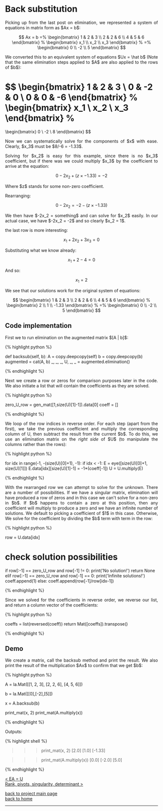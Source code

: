# Back substitution
<div style="text-align: justify">
<p>Picking up from the last post on elimination, we represented a system of
equations in matrix form as $Ax = b$:</p>
</div>

$$
Ax = b =%
  \begin{bmatrix}
    1 & 2 & 3 \\
    2 & 2 & 6 \\
    4 & 5 & 6
  \end{bmatrix}
  %
  \begin{bmatrix}
    x_1 \\
    x_2 \\
    x_3
  \end{bmatrix}
  %
  =%
  \begin{bmatrix}
    0 \\
    -2 \\
    5
  \end{bmatrix}
$$

<div style="text-align: justify">
<p>We converted this to an equivalent system of equations $Ux = \hat b$ (Note
that the same elimination steps applied to $A$ are also applied to the rows of
$b$):</p>
</div>

$$
  \begin{bmatrix}
    1 & 2 & 3 \\
    0 & -2 & 0 \\
    0 & 0 & -6
  \end{bmatrix}
  %
  \begin{bmatrix}
    x_1 \\
    x_2 \\
    x_3
  \end{bmatrix}
  %
  = 
  \begin{bmatrix}
    0 \\
    -2 \\
    8
  \end{bmatrix}
$$

<div style="text-align: justify">
<p>Now we can systematically solve for the components of $x$ with ease.
Clearly, $x_3$ must be $8/-6 = -1.33$.</p>

<p>Solving for $x_2$ is easy for this example, since there is no $x_3$
coefficient, but if there was we could multiply $x_3$ by the coefficient to
arrive at the equation:</p>
</div>

$$
0 - 2x_2 + (z \times -1.33) = -2
$$

<div style="text-align: justify">
<p>Where $z$ stands for some non-zero coefficient.</p>

<p>Rearranging:</p>
</div>

$$
0 - 2x_2 = -2 - (z \times -1.33)
$$

<div style="text-align: justify">
<p>We then have $-2x_2 = something$ and can solve for $x_2$ easily. In our
actual case, we have $-2x_2 = -2$ and so clearly $x_2 = 1$.</p>

<p>the last row is more interesting:</p>
</div>

$$
x_1 + 2x_2 + 3x_3 = 0
$$

<div style="text-align: justify">
<p>Substituting what we know already:</p>
</div>

$$
x_1 + 2 - 4 = 0
$$

<div style="text-align: justify">
<p>And so:</p>
</div>

$$
x_1 = 2
$$

<div style="text-align: justify">
<p>We see that our solutions work for the original system of equations:</p>
</div>

$$
  \begin{bmatrix}
    1 & 2 & 3 \\
    2 & 2 & 6 \\
    4 & 5 & 6
  \end{bmatrix}
  %
  \begin{bmatrix}
    2 \\
    1 \\
    -1.33 
  \end{bmatrix}
  %
  =%
  \begin{bmatrix}
    0 \\
    -2 \\
    5
  \end{bmatrix}
$$

## Code implementation
<div style="text-align: justify">
<p>First we to run elimination on the augmented matrix $[A | b]$:</p>
</div>

{% highlight python %}

def backsub(self, b):
    A = copy.deepcopy(self)
    b = copy.deepcopy(b)
    augmented = cat(A, b)
    _, _, _, U, _, _ = augmented.elimination()

{% endhighlight %}

<div style="text-align: justify">
<p>Next we create a row or zeros for comparison purposes later in the code. We
also initiate a list that will contain the coefficients as they are solved.</p>
</div>

{% highlight python %}

zero_U_row = gen_mat([1,size(U)[1]-1]).data[0]
coeff = []

{% endhighlight %}

<div style="text-align: justify">
<p>We loop of the row indices in reverse order. For each step (apart from the
first), we take the previous coefficient and multiply the corresponding column
of U, then subtract the result from the current $b$. To do this, we use an
elimination matrix on the <i>right side</i> of $U$ (to manipulate the columns
rather than the rows):</p>
</div>

{% highlight python %}

for idx in range(-1, -(size(U)[0]+1), -1):
    if idx < -1:
        E = eye([size(U)[0]+1, size(U)[1]])
        E.data[idx][size(U)[1]-1] = -1*(coeff[-1])
        U = U.multiply(E)

{% endhighlight %}

<div style="text-align: justify">
<p>With the rearranged row we can attempt to solve for the unknown. There are a
number of possibilities. If we have a singular matrix, elimination will have
produced a row of zeros and in this case we can't solve for a non-zero in $b$.
If $b$ happens to contain a zero at this position, then any coefficient will
multiply to produce a zero and we have an infinite number of solutions. We
default to picking a coefficient of $1$ in this case. Otherwise, We solve for
the coefficient by dividing the $b$ term with term in the row:</p>
</div>

{% highlight python %}

row = U.data[idx]
# check solution possibilities
if row[:-1] == zero_U_row and row[-1] != 0:
   print('No solution!')
   return None
elif row[:-1] == zero_U_row and row[-1] == 0:
   print('Infinite solutions!')
   coeff.append(1)
else:
    coeff.append(row[-1]/row[idx-1])

{% endhighlight %}

<div style="text-align: justify">
<p>Since we solved for the coefficients in reverse order, we reverse our list,
and return a column vector of the coefficients:</p>
</div>

{% highlight python %}

coeffs = list(reversed(coeff))
return Mat([coeffs]).transpose()

{% endhighlight %}

## Demo

<div style="text-align: justify">
<p>We create a matrix, call the backsub method and print the result. We also
print the result of the multiplication $Ax$ to confirm that we get $b$:</p>
</div>

{% highlight python %}

A = la.Mat([[1, 2, 3],
            [2, 2, 6],
            [4, 5, 6]])

b = la.Mat([[0],[-2],[5]])

x = A.backsub(b)

print_mat(x, 2)
print_mat(A.multiply(x))

{% endhighlight %}

Outputs:

{% highlight shell %}

>>> print_mat(x, 2)
[2.0]
[1.0]
[-1.33]

>>> print_mat(A.multiply(x))
[0.0]
[-2.0]
[5.0]

{% endhighlight %}

[< EA = U](./elimination.md)\
[Rank, pivots, singularity, determinant >](./rank_piv_sing_det.md)

[back to project main page](./numpy_from_scratch.md)\
[back to home](../index.md)

---
<script src="https://utteranc.es/client.js"
        repo="Matt-A-Bennett/Matt-A-Bennett.github.io"
        issue-term="https://matt-a-bennett.github.io/numpy_from_scratch/template.html"
        theme="github-light"
        crossorigin="anonymous"
        async>
</script>

